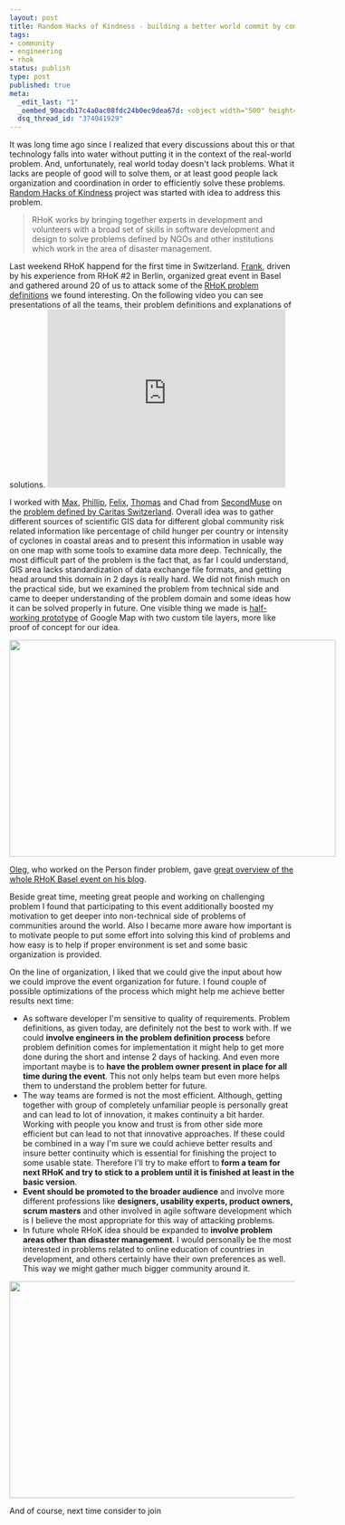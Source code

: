 ```yaml
--- 
layout: post
title: Random Hacks of Kindness - building a better world commit by commit
tags: 
- community
- engineering
- rhok
status: publish
type: post
published: true
meta: 
  _edit_last: "1"
  _oembed_90acdb17c4a0ac08fdc24b0ec9dea67d: <object width="500" height="400"><param name="movie" value="http://www.youtube.com/v/3y-afSoX_YA?version=3"></param><param name="allowFullScreen" value="true"></param><param name="allowscriptaccess" value="always"></param><embed src="http://www.youtube.com/v/3y-afSoX_YA?version=3" type="application/x-shockwave-flash" width="500" height="400" allowscriptaccess="always" allowfullscreen="true"></embed></object>
  dsq_thread_id: "374041929"
---
```

It was long time ago since I realized that every discussions about this or that technology falls into water without putting it in the context of the real-world problem. And, unfortunately, real world today doesn't lack problems. What it lacks are people of good will to solve them, or at least good people lack organization and coordination in order to efficiently solve these problems.
<a href="http://www.rhok.org/about">Random Hacks of Kindness</a> project was started with idea to address this problem.
<blockquote>RHoK works by bringing together experts in development and volunteers with a broad set of skills in software development and design to solve problems defined by NGOs and other institutions which work in the area of disaster management.</blockquote>
Last weekend RHoK happend for the first time in Switzerland. <a href="http://wernerkrippendorf.blogspot.com/">Frank</a>, driven by his experience from RHoK #2 in Berlin, organized great event in Basel and gathered around 20 of us to attack some of the <a href="http://www.rhok.org/problems">RHoK problem definitions</a> we found interesting. On the following video you can see presentations of all the teams, their problem definitions and explanations of solutions.

<iframe width="420" height="315" src="http://www.youtube.com/embed/3y-afSoX_YA" frameborder="0" allowfullscreen></iframe>

I worked with <a href="http://www.rhok.org/users/mullinger">Max</a>, <a href="http://www.rhok.org/users/philipp">Phillip</a>, <a href="http://www.rhok.org/users/delixfe">Felix</a>, <a href="http://www.rhok.org/users/tomtomaso">Thomas</a> and Chad from <a href="http://www.secondmuse.com">SecondMuse</a> on the <a href="http://www.rhok.org/problems/hazards-map-field-use">problem defined by Caritas Switzerland</a>. Overall idea was to gather different sources of scientific GIS data for different global community risk related information like percentage of child hunger per country or intensity of cyclones in coastal areas and to present this information in usable way on one map with some tools to examine data more deep. Technically, the most difficult part of the problem is the fact that, as far I could understand, GIS area lacks standardization of data exchange file formats, and getting head around this domain in 2 days is really hard. We did not finish much on the practical side, but we examined the problem from technical side and came to deeper understanding of the problem domain and some ideas how it can be solved properly in future. One visible thing we made is <a href="http://blog.ivanjovanovic.com/labs/chm/">half-working prototype</a> of Google Map with two custom tile layers, more like proof of concept for our idea.

<div class="image" style="width:580px;"><img class=" " title="Me, explaining our solution" src="http://farm3.static.flickr.com/2559/5801680178_e18be382ff_z.jpg" alt="" width="576" height="383" /></div>

<a href="http://oleg.utou.ch/">Oleg</a>, who worked on the Person finder problem, gave <a title="Olegs overview of RHoK Basel" href="http://ol.posterous.com/random-hacks-of-kindness-basel">great overview of the whole RHoK Basel event on his blog</a>.

Beside great time, meeting great people and working on challenging problem I found that participating to this event additionally boosted my motivation to get deeper into non-technical side of problems of communities around the world. Also I became more aware how important is to motivate people to put some effort into solving this kind of problems and how easy is to help if proper environment is set and some basic organization is provided.

On the line of organization, I liked that we could give the input about how we could improve the event organization for future. I found couple of possible optimizations of the process which might help me achieve better results next time:
<ul>
	<li>As software developer I'm sensitive to quality of requirements. Problem definitions, as given today, are definitely not the best to work with. If we could <strong>involve engineers in the problem definition process</strong> before problem definition comes for implementation it might help to get more done during the short and intense 2 days of hacking. And even more important maybe is to <strong>have the problem owner present in place for all time during the event</strong>. This not only helps team but even more helps them to understand the problem better for future.</li>
	<li>The way teams are formed is not the most efficient. Although, getting together with group of completely unfamiliar people is personally great and can lead to lot of innovation, it makes continuity a bit harder. Working with people you know and trust is from other side more efficient but can lead to not that innovative approaches. If these could be combined in a way I'm sure we could achieve better results and insure better continuity which is essential for finishing the project to some usable state. Therefore I'll try to make effort to<strong> form a team for next RHoK and try to stick to a problem until it is finished at least in the basic version</strong>.</li>
	<li><strong>Event should be promoted to the broader audience</strong> and involve more different professions like <strong>designers, usability experts, product owners, scrum masters</strong> and other involved in agile software development which is I believe the most appropriate for this way of attacking problems.</li>
	<li>In future whole RHoK idea should be expanded to <strong>involve problem areas other than disaster management</strong>. I would personally be the most interested in problems related to online education of countries in development, and others certainly have their own preferences as well. This way we might gather much bigger community around it.</li>
</ul>
<img class="  " title="RHoK #3 Basel participants" src="http://farm4.static.flickr.com/3475/5801145819_ee4b6a5841_z.jpg" alt="" width="576" height="383" />

And of course, next time consider to join
